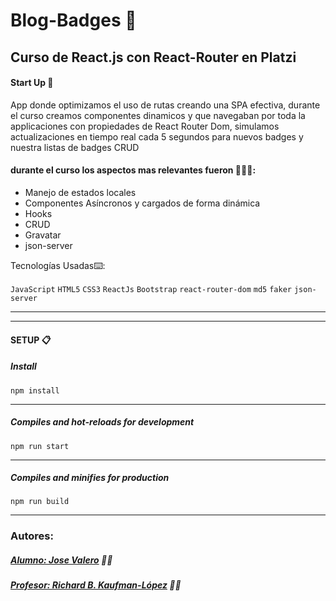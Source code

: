 # Blog-Badges 📰

## Curso de React.js con React-Router  en Platzi

#### Start Up 🚀
App donde optimizamos el uso de rutas creando una SPA efectiva, durante el curso creamos componentes dinamicos y que navegaban por toda la applicaciones con propiedades de React Router Dom, simulamos actualizaciones en tiempo real cada 5 segundos para nuevos badges y nuestra listas de badges CRUD



#### durante el curso los aspectos mas relevantes fueron 🤯🤯🤯:

- Manejo de estados locales
- Componentes Asíncronos y cargados de forma dinámica
- Hooks
- CRUD
- Gravatar
- json-server


Tecnologías Usadas⌨️:

 `JavaScript`  `HTML5`  `CSS3` `ReactJs` `Bootstrap` `react-router-dom` `md5` `faker` `json-server`
 
---

---
#### SETUP 📋

##### Install
    npm install
---
##### Compiles and hot-reloads for development
    npm run start
---
##### Compiles and minifies for production
    npm run build

---

### Autores:

##### [Alumno: Jose Valero](https://www.linkedin.com/in/josemiguelvalero/ "Jose Valero") 👨‍🎓
##### [Profesor: Richard B. Kaufman-López](https://github.com/Sparragus "Richard B. Kaufman-López") 👨‍🏫
